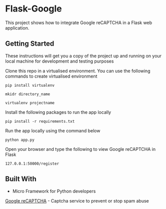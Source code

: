 # Flask-Google  
This project shows how to integrate Google reCAPTCHA in a Flask web application. 

## Getting Started
These instructions will get you a copy of the project up and running on your local machine for development and testing purposes

Clone this repo in a virtualised environment. You can use the following commands to create virtualised environment

`pip install virtualenv`

`mkidr directory_name`

`virtualenv projectname`

Install the following packages to run the app locally

`pip install -r requirements.txt`

Run the app locally using the command below    

`python app.py`

Open your browser and type the following to view Google reCAPTCHA in Flask

`127.0.0.1:50000/register`

## Built  With  
 - Micro Framework for Python developers

[Google reCAPTCHA](https://www.google.com/recaptcha/intro/v3.html)  - Captcha service to prevent or stop spam abuse
